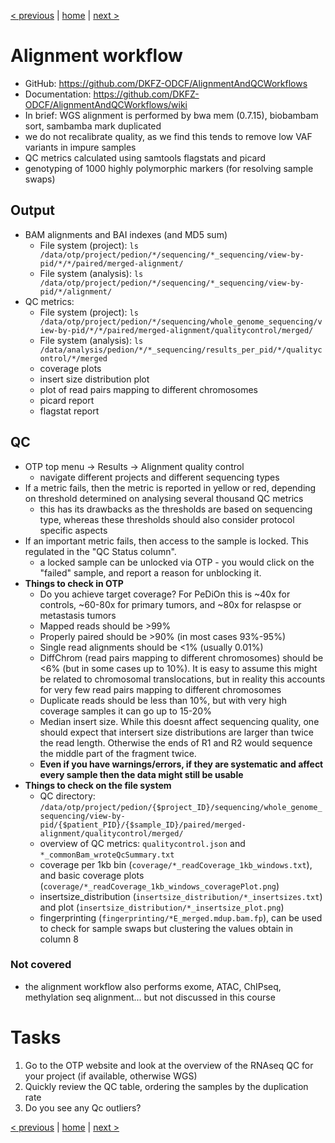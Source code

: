 [< previous](workflows.md)  |  [home](README.md)  |  [next >](snv.md) 

# Alignment workflow

- GitHub: https://github.com/DKFZ-ODCF/AlignmentAndQCWorkflows
- Documentation: https://github.com/DKFZ-ODCF/AlignmentAndQCWorkflows/wiki
- In brief: WGS alignment is performed by bwa mem (0.7.15), biobambam sort, sambamba mark duplicated
- we do not recalibrate quality, as we find this tends to remove low VAF variants in impure samples
- QC metrics calculated using samtools flagstats and picard
- genotyping of 1000 highly polymorphic markers (for resolving sample swaps)

## Output

- BAM alignments and BAI indexes (and MD5 sum)
     - File system (project): `ls /data/otp/project/pedion/*/sequencing/*_sequencing/view-by-pid/*/*/paired/merged-alignment/`
     - File system (analysis): `ls /data/otp/project/pedion/*/sequencing/*_sequencing/view-by-pid/*/alignment/`
- QC metrics:
     - File system (project): `ls /data/otp/project/pedion/*/sequencing/whole_genome_sequencing/view-by-pid/*/*/paired/merged-alignment/qualitycontrol/merged/`
     - File system (analysis): `ls /data/analysis/pedion/*/*_sequencing/results_per_pid/*/qualitycontrol/*/merged`
     - coverage plots
     - insert size distribution plot
     - plot of read pairs mapping to different chromosomes
     - picard report
     - flagstat report

## QC
- OTP top menu -> Results -> Alignment quality control
     - navigate different projects and different sequencing types
- If a metric fails, then the metric is reported in yellow or red, depending on threshold determined on analysing several thousand QC metrics
     - this has its drawbacks as the thresholds are based on sequencing type, whereas these thresholds should also consider protocol specific aspects
- If an important metric fails, then access to the sample is locked. This regulated in the "QC Status column".
     - a locked sample can be unlocked via OTP - you would click on the "failed" sample, and report a reason for unblocking it.
- <b>Things to check in OTP</b> 
     - Do you achieve target coverage? For PeDiOn this is ~40x for controls, ~60-80x for primary tumors, and ~80x for relaspse or metastasis tumors
     - Mapped reads should be >99%
     - Properly paired should be >90% (in most cases 93%-95%)
     - Single read alignments should be <1% (usually 0.01%)
     - DiffChrom (read pairs mapping to different chromosomes) should be <6% (but in some cases up to 10%). It is easy to assume this might be related to chromosomal translocations, but in reality this accounts for very few read pairs mapping to different chromosomes
     - Duplicate reads should be less than 10%, but with very high coverage samples it can go up to 15-20%
     - Median insert size. While this doesnt affect sequencing quality, one should expect that intersert size distributions are larger than twice the read length. Otherwise the ends of R1 and R2 would sequence the middle part of the fragment twice.
     - <b>Even if you have warnings/errors, if they are systematic and affect every sample then the data might still be usable</b> 
- <b>Things to check on the file system</b> 
     - QC directory: `/data/otp/project/pedion/{$project_ID}/sequencing/whole_genome_sequencing/view-by-pid/{$patient_PID}/{$sample_ID}/paired/merged-alignment/qualitycontrol/merged/`
     - overview of QC metrics: `qualitycontrol.json` and `*_commonBam_wroteQcSummary.txt`
     - coverage per 1kb bin (`coverage/*_readCoverage_1kb_windows.txt`), and basic coverage plots (`coverage/*_readCoverage_1kb_windows_coveragePlot.png`)
     - insertsize_distribution (`insertsize_distribution/*_insertsizes.txt`) and plot (`insertsize_distribution/*_insertsize_plot.png`)
     - fingerprinting (`fingerprinting/*E_merged.mdup.bam.fp`), can be used to check for sample swaps but clustering the values obtain in column 8

### Not covered
- the alignment workflow also performs exome, ATAC, ChIPseq, methylation seq alignment... but not discussed in this course
     
# Tasks

1. Go to the OTP website and look at the overview of the RNAseq QC for your project (if available, otherwise WGS)
2. Quickly review the QC table, ordering the samples by the duplication rate
3. Do you see any Qc outliers?
     
[< previous](workflows.md)  |  [home](README.md)  |  [next >](snv.md) 
 
